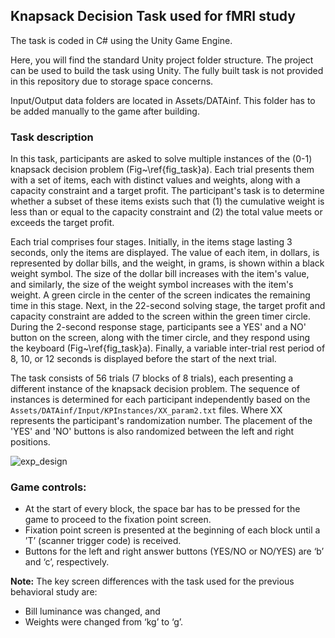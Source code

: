 ## Knapsack Decision Task used for fMRI study

The task is coded in C# using the Unity Game Engine. 

Here, you will find the standard Unity project folder structure. The project can be used to build the task using Unity. The fully built task is not provided in this repository due to storage space concerns. 

Input/Output data folders are located in Assets/DATAinf. This folder has to be added manually to the game after building.

### Task description

In this task, participants are asked to solve multiple instances of the (0-1) knapsack decision problem (Fig~\ref{fig_task}a). Each trial presents them with a set of items, each with distinct values and weights, along with a capacity constraint and a target profit. The participant's task is to determine whether a subset of these items exists such that (1) the cumulative weight is less than or equal to the capacity constraint and (2) the total value meets or exceeds the target profit.

Each trial comprises four stages. Initially, in the items stage lasting 3 seconds, only the items are displayed. The value of each item, in dollars, is represented by dollar bills, and the weight, in grams, is shown within a black weight symbol. The size of the dollar bill increases with the item's value, and similarly, the size of the weight symbol increases with the item's weight. A green circle in the center of the screen indicates the remaining time in this stage. Next, in the 22-second solving stage, the target profit and capacity constraint are added to the screen within the green timer circle. During the 2-second response stage, participants see a YES' and a NO' button on the screen, along with the timer circle, and they respond using the keyboard (Fig~\ref{fig_task}a). Finally, a variable inter-trial rest period of 8, 10, or 12 seconds is displayed before the start of the next trial.

The task consists of 56 trials (7 blocks of 8 trials), each presenting a different instance of the knapsack decision problem. The sequence of instances is determined for each participant independently based on the `Assets/DATAinf/Input/KPInstances/XX_param2.txt` files. Where XX represents the participant's randomization number. The placement of the 'YES' and 'NO' buttons is also randomized between the left and right positions.

![exp_design](https://github.com/jpfranco123/KS-Decision-T2/assets/26372744/77f7302c-9658-4f01-8a5c-a52c91131459)

### Game controls:
- At the start of every block, the space bar has to be pressed for the game to proceed to the fixation point screen.
- Fixation point screen is presented at the beginning of each block until a ’T’ (scanner trigger code) is received.
- Buttons for the left and right answer buttons (YES/NO or NO/YES) are ‘b’ and ‘c’, respectively.

**Note:**
The key screen differences with the task used for the previous behavioral study are:
- Bill luminance was changed, and
- Weights were changed from ‘kg’ to ‘g’.
